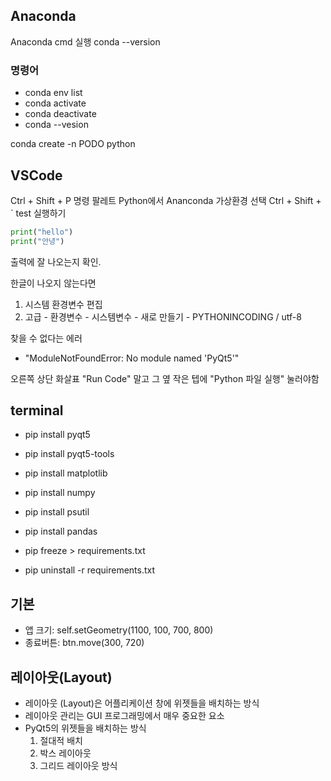 ## Anaconda

Anaconda cmd 실행
conda --version

### 명령어

- conda env list
- conda activate
- conda deactivate
- conda --vesion

<!-- python 버전, 아나콘다 모듈 설치 -->

conda create -n PODO python

## VSCode

Ctrl + Shift + P 명령 팔레트
Python에서 Ananconda 가상환경 선택
Ctrl + Shift + `
test 실행하기

```python
print("hello")
print("안녕")
```

출력에 잘 나오는지 확인.

한글이 나오지 않는다면

1. 시스템 환경변수 편집
2. 고급 - 환경변수 - 시스템변수 - 새로 만들기 - PYTHONINCODING / utf-8

찾을 수 없다는 에러

- "ModuleNotFoundError: No module named 'PyQt5'"

오른쪽 상단 화살표 "Run Code" 말고 그 옆 작은 텝에 "Python 파일 실행" 눌러야함

## terminal

- pip install pyqt5
- pip install pyqt5-tools
- pip install matplotlib
- pip install numpy
- pip install psutil
- pip install pandas

- pip freeze > requirements.txt
- pip uninstall -r requirements.txt

## 기본

- 앱 크기: self.setGeometry(1100, 100, 700, 800)
- 종료버튼: btn.move(300, 720)

## 레이아웃(Layout)

- 레이아웃 (Layout)은 어플리케이션 창에 위젯들을 배치하는 방식
- 레이아웃 관리는 GUI 프로그래밍에서 매우 중요한 요소
- PyQt5의 위젯들을 배치하는 방식
  1. 절대적 배치
  2. 박스 레이아웃
  3. 그리드 레이아웃 방식
